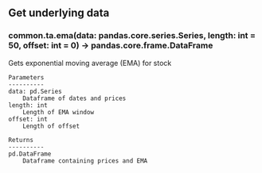 ## Get underlying data 
### common.ta.ema(data: pandas.core.series.Series, length: int = 50, offset: int = 0) -> pandas.core.frame.DataFrame

Gets exponential moving average (EMA) for stock

    Parameters
    ----------
    data: pd.Series
        Dataframe of dates and prices
    length: int
        Length of EMA window
    offset: int
        Length of offset

    Returns
    ----------
    pd.DataFrame
        Dataframe containing prices and EMA
